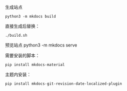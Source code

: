 生成站点
```
python3 -m mkdocs build
```
直接生成后替换：
```
./build.sh
```

预览站点
python3 -m mkdocs serve


需要安装的脚本：
```
pip install mkdocs-material
```

主题内安装：
```
pip install mkdocs-git-revision-date-localized-plugin
```
